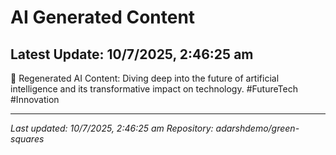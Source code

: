 # AI Generated Content

## Latest Update: 10/7/2025, 2:46:25 am
🌟 Regenerated AI Content: Diving deep into the future of artificial intelligence and its transformative impact on technology. #FutureTech #Innovation

---
*Last updated: 10/7/2025, 2:46:25 am*
*Repository: adarshdemo/green-squares*
